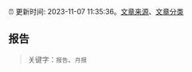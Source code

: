 :alarm_clock: 更新时间: 2023-11-07 11:35:36。[文章来源](/README.md)、[文章分类](/TAGS.md)

## 报告


> 关键字：`报告`、`月报`



